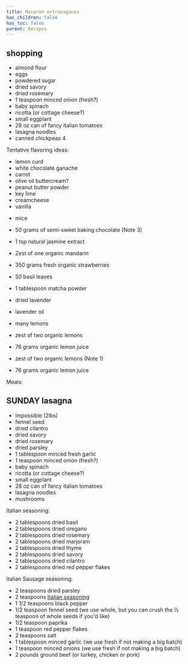 ```yaml
---
title: Macaron extravaganza
has_children: false
has_toc: false
parent: Recipes
---
```


## shopping
- almond flour
- eggs
- powdered sugar
- dried savory
- dried rosemary
- 1 teaspoon minced onion (fresh?)
- baby spinach
- ricotta (or cottage cheese?)
- small eggplant
- 28 oz can of fancy italian tomatoes
- lasagna noodles
- canned chickpeas 4


Tentative flavoring ideas:
* lemon curd
* white chocolate ganache
* carrot
* olive oil buttercream?
* peanut butter powder
* key lime
* creamcheese
* vanilla

- mice

-   50 grams of semi-sweet baking chocolate (Note 3)
-   1 tsp natural jasmine extract
-   Zest of one organic mandarin

-   350 grams fresh organic strawberries
-   50 basil leaves

- 1 tablespoon matcha powder
- dried lavender
- lavender oil
- many lemons 

-   zest of two organic lemons
-   76 grams organic lemon juice
-   zest of two organic lemons (Note 1)
-   76 grams organic lemon juice



Meals:
## SUNDAY lasagna
- impossible (2lbs)
- fennel seed
- dried cilantro
- dried savory
- dried rosemary
- dried parsley
- 1 tablespoon minced fresh garlic
- 1 teaspoon minced onion (fresh?)
- baby spinach
- ricotta (or cottage cheese?)
- small eggplant
- 28 oz can of fancy italian tomatoes
- lasagna noodles
- mushrooms 

 

Italian seasoning:
-   2 tablespoons dried basil
-   2 tablespoons dried oregano
-   2 tablespoons dried rosemary
-   2 tablespoons dried marjoram
-   2 tablespoons dried thyme
-   2 tablespoons dried savory
-   2 tablespoons dried cilantro
-   2 tablespoons dried red pepper flakes

Italian Sausage seasoning:
-   2 teaspoons dried parsley
-   2 teaspoons [Italian seasoning](https://www.tastesoflizzyt.com/homemade-italian-seasoning-recipe/)
-   1 1/2 teaspoons black pepper
-   1/2 teaspoon fennel seed (we use whole, but you can crush the ½ teaspoon of whole seeds if you'd like)
-   1/2 teaspoon paprika
-   1 teaspoon red pepper flakes
-   2 teaspoons salt
-   1 tablespoon minced garlic (we use fresh if not making a big batch)
-   1 teaspoon minced onions (we use fresh if not making a big batch)
-   2 pounds ground beef (or turkey, chicken or pork)


